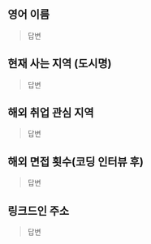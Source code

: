 ## 영어 이름
> 답변

## 현재 사는 지역 (도시명)
> 답변

## 해외 취업 관심 지역
> 답변

## 해외 면접 횟수(코딩 인터뷰 후)
> 답변

## 링크드인 주소
> 답변